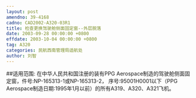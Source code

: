 ```yaml
---
layout: post
amendno: 39-4168
cadno: CAD2002-A320-03R1
title: 检查更换驾驶舱侧面固定窗--外层脱落
date: 2003-09-28 00:00:00 +0800
effdate: 2003-10-04 00:00:00 +0800
tag: A320
categories: 民航西南管理局适航处
author: 刘智
---
```


##适用范围:
在中华人民共和国注册的装有PPG Aerospace制造的驾驶舱侧面固定窗，件号:NP-165313-1或NP-165313-2， 序号:95001H0001以下（PPG Aerospace制造日期:1995年1月以前）的所有A319、A320、A321飞机。

